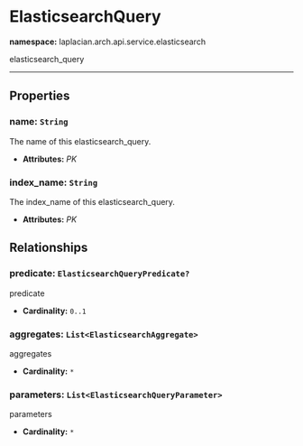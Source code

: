 # **ElasticsearchQuery**
**namespace:** laplacian.arch.api.service.elasticsearch

elasticsearch_query



---

## Properties

### name: `String`
The name of this elasticsearch_query.
- **Attributes:** *PK*

### index_name: `String`
The index_name of this elasticsearch_query.
- **Attributes:** *PK*

## Relationships

### predicate: `ElasticsearchQueryPredicate?`
predicate
- **Cardinality:** `0..1`

### aggregates: `List<ElasticsearchAggregate>`
aggregates
- **Cardinality:** `*`

### parameters: `List<ElasticsearchQueryParameter>`
parameters
- **Cardinality:** `*`